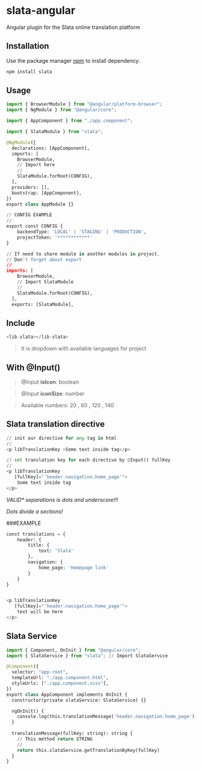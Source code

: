 # slata-angular
Angular plugin for the Slata online translation platform

## Installation

Use the package manager [npm](https://www.npmjs.com/) to install dependency.

```bash
npm install slata
```

## Usage

```python
import { BrowserModule } from "@angular/platform-browser";
import { NgModule } from "@angular/core";

import { AppComponent } from "./app.component";

import { SlataModule } from "slata";

@NgModule({
  declarations: [AppComponent],
  imports: [
    BrowserModule,
    // Import here
    //
    SlataModule.forRoot(CONFIG),
  ],
  providers: [],
  bootstrap: [AppComponent],
})
export class AppModule {}

```

```python
// CONFIG EXAMPLE
//
export const CONFIG {
    backendType: 'LOCAL' | 'STAGING' | 'PRODUCTION',
    projectToken: '************' 
}
```

```python
// If need to share module in another modules in project.
// Don't forget about export
//
imports: [
    BrowserModule,
    // Import SlataModule
    //
    SlataModule.forRoot(CONFIG),
  ],
  exports: [SlataModule],
```

## Include

```python
<lib-slata></lib-slata>
```
> It is dropdown with available languages for project
## With @Input()
> @Input **isIcon**: boolean

> @Input **iconSize**: number 

> Available numbers: 20 , 60 , 120 , 140

## **Slata translation directive**

```python
// init our directive for any tag in html
//
<p libTranslationKey >Some text inside tag</p>
```

```python
// set translation key for each directive by @Input() fullKey
//
<p libTranslationKey
   [fullKey]="'header.navigation.home_page'">
    Some text inside tag
</p>
```
*VALID\* separations is dots and underscore!!!*

*Dots divide a sections!*

###EXAMPLE

```python
const translations = {
    header: {
        title: {
            text: 'Slata'
        },
        navigation: {
            home_page: 'Homepage link'
        }
    }
}


<p libTranslationKey
   [fullKey]="'header.navigation.home_page'">
    text will be here
</p>
```

## Slata Service

```python
import { Component, OnInit } from "@angular/core";
import { SlataService } from "slata"; // Import SlataService

@Component({
  selector: "app-root",
  templateUrl: "./app.component.html",
  styleUrls: ["./app.component.scss"],
})
export class AppComponent implements OnInit {
  constructor(private slataService: SlataService) {}

  ngOnInit() {
    console.log(this.translationMessage('header.navigation.home_page'))
  }
  
  translationMessage(fullKey: string): string {
    // This method return STRING
    //
    return this.slataService.getTranslationByKey(fullKey)
  }
}
```
